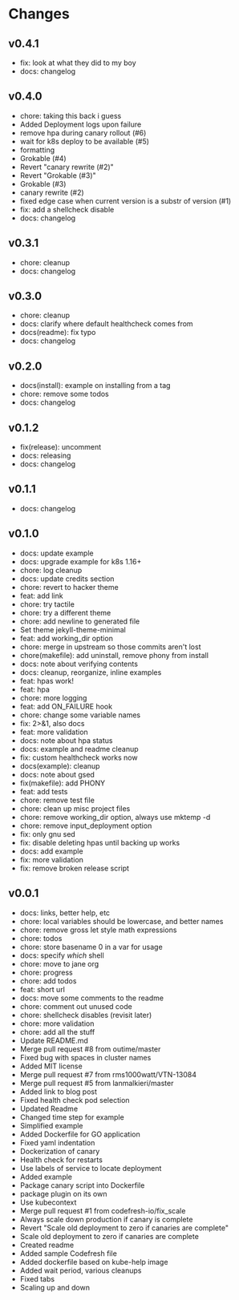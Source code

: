 # Changes


## v0.4.1

* fix: look at what they did to my boy
* docs: changelog

## v0.4.0

* chore: taking this back i guess
* Added Deployment logs upon failure
* remove hpa during canary rollout (#6)
* wait for k8s deploy to be available (#5)
* formatting
* Grokable (#4)
* Revert "canary rewrite (#2)"
* Revert "Grokable (#3)"
* Grokable (#3)
* canary rewrite (#2)
* fixed edge case when current version is a substr of version (#1)
* fix: add a shellcheck disable
* docs: changelog

## v0.3.1

* chore: cleanup
* docs: changelog

## v0.3.0

* chore: cleanup
* docs: clarify where default healthcheck comes from
* docs(readme): fix typo
* docs: changelog

## v0.2.0

* docs(install): example on installing from a tag
* chore: remove some todos
* docs: changelog

## v0.1.2

* fix(release): uncomment
* docs: releasing
* docs: changelog

## v0.1.1

* docs: changelog

## v0.1.0

* docs: update example
* docs: upgrade example for k8s 1.16+
* chore: log cleanup
* docs: update credits section
* chore: revert to hacker theme
* feat: add link
* chore: try tactile
* chore: try a different theme
* chore: add newline to generated file
* Set theme jekyll-theme-minimal
* feat: add working_dir option
* chore: merge in upstream so those commits aren't lost
* chore(makefile): add uninstall, remove phony from install
* docs: note about verifying contents
* docs: cleanup, reorganize, inline examples
* feat: hpas work!
* feat: hpa
* chore: more logging
* feat: add ON_FAILURE hook
* chore: change some variable names
* fix: 2>&1, also docs
* feat: more validation
* docs: note about hpa status
* docs: example and readme cleanup
* fix: custom healthcheck works now
* docs(example): cleanup
* docs: note about gsed
* fix(makefile): add PHONY
* feat: add tests
* chore: remove test file
* chore: clean up misc project files
* chore: remove working_dir option, always use mktemp -d
* chore: remove input_deployment option
* fix: only gnu sed
* fix: disable deleting hpas until backing up works
* docs: add example
* fix: more validation
* fix: remove broken release script

## v0.0.1

* docs: links, better help, etc
* chore: local variables should be lowercase, and better names
* chore: remove gross let style math expressions
* chore: todos
* chore: store basename 0 in a var for usage
* docs: specify _which_ shell
* chore: move to jane org
* chore: progress
* chore: add todos
* feat: short url
* docs: move some comments to the readme
* chore: comment out unused code
* chore: shellcheck disables (revisit later)
* chore: more validation
* chore: add all the stuff
* Update README.md
* Merge pull request #8 from outime/master
* Fixed bug with spaces in cluster names
* Added MIT license
* Merge pull request #7 from rms1000watt/VTN-13084
* Merge pull request #5 from lanmalkieri/master
* Added link to blog post
* Fixed health check pod selection
* Updated Readme
* Changed time step for example
* Simplified example
* Added Dockerfile for GO application
* Fixed yaml indentation
* Dockerization of canary
* Health check for restarts
* Use labels of service to locate deployment
* Added example
* Package canary script into Dockerfile
* package plugin on its own
* Use kubecontext
* Merge pull request #1 from codefresh-io/fix_scale
* Always scale down production if canary is complete
* Revert "Scale old deployment to zero if canaries are complete"
* Scale old deployment to zero if canaries are complete
* Created readme
* Added sample Codefresh file
* Added dockerfile based on kube-help image
* Added wait period, various cleanups
* Fixed tabs
* Scaling up and down
